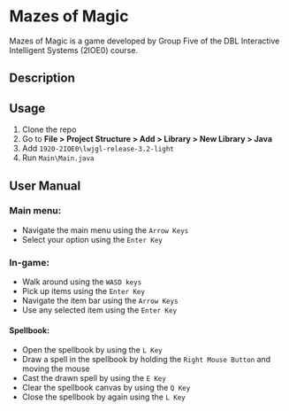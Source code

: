 # Mazes of Magic

Mazes of Magic is a game developed by Group Five of the DBL Interactive Intelligent Systems (2IOE0) course. 

## Description


## Usage

1. Clone the repo
2. Go to **File > Project Structure > Add > Library > New Library > Java**
3. Add ```1920-2IOE0\lwjgl-release-3.2-light```
4. Run ```Main\Main.java```

## User Manual

### Main menu:
 * Navigate the main menu using the ```Arrow Keys```
 * Select your option using the ```Enter Key```
 
### In-game:
 * Walk around using the ```WASD keys```
 * Pick up items using the ```Enter Key```
 * Navigate the item bar using the ```Arrow Keys```
 * Use any selected item using the ```Enter Key```

#### Spellbook:
 * Open the spellbook by using the ```L Key```
 * Draw a spell in the spellbook by holding the ```Right Mouse Button``` and moving the mouse
 * Cast the drawn spell by using the ```E Key```
 * Clear the spellbook canvas by using the ```Q Key```
 * Close the spellbook by again using the ```L Key```
